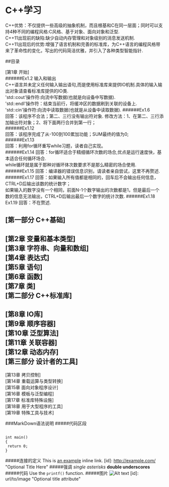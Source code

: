 C++学习
=====
<p> 
C++优势：不仅提供一些高级的抽象机制，而且根基和C在同一层面；同时可以支持4种不同的编程风格:C风格、基于对象、面向对象和泛型.<br />
C++11出现前的缺陷:缺少自动内存管理和对象级别的消息发送机制.<br />
C++11出现后的优势:增强了语言机制和完善的标准库，为C++语言的编程风格带来了革命性的变化，写出的代码简洁优雅，并引入了各种类型智能指针.
</p>

##目录

[第1章 开始] <br />
######Ex1.2 输入和输出  
C++语言并未定义任何输入输出语句,而是使用标准库来提供IO机制.具体的输入输出对象请查看标准库提供的IO类.   
'std::cout'操作符:向流中写数据(也就是向设备中写数据).   
'std::endl'操作符：结束当前行，将缓冲区的数据刷到关联的设备上.  
'std::cin'操作符:向流中读取数据(也就是从设备中读取数据).
######Ex1.6   
回答：该程序不合法；第二、三行没有输出符对象.
修改方法：1、在第二、三行添加输出符对象；2、将下面两行合并到第一行；  
######Ex1.12  
回答：该程序完成了从-100到100累加功能；SUM最终的值为0;  
######Ex1.13  
回答：利用for循环重写while习题，读者自己实现。  
######Ex1.14 
回答：for循环适合于精细循环次数的场合,优点是运行速度快，基本适合任何循环场合.  
while循环就是属于那种对循环体次数要求不是那么精密的场合使用.
######Ex1.15
回答：编译器的错误信息识别，请读者亲自尝试，这里不再赘述.
######Ex1.17
回答：如果输入所有值都是相同的，回车后不会输出任何信息，CTRL+D后输出该数的统计数字；  
如果输入的数字没有一个相同，前面N-1个数字输出的次数都是1，但是最后一个数的信息无法输出，CTRL+D后输出最后一个数字的统计次数.
######Ex1.18 Ex1.19
回答：不在赘述.

[第一部分 C++基础] <br />
------
[第2章 变量和基本类型]  <br />
[第3章 字符串、向量和数组]  <br />
[第4章 表达式] <br />
[第5章 语句] <br />
[第6章 函数] <br />
[第7章 类] <br />
[第二部分 C++标准库] <br />
------
[第8章 IO库] <br />
[第9章 顺序容器] <br />
[第10章 泛型算法] <br />
[第11章 关联容器] <br />
[第12章 动态内存] <br />
[第三部分 设计者的工具] <br />
------
[第13章 拷贝控制] <br />
[第14章 重载运算与类型转换] <br />
[第15章 面向对象程序设计] <br />
[第16章 模板与泛型编程] <br />
[第17章 标准库特殊设施] <br />
[第18章 用于大型程序的工具] <br />
[第19章 特殊工具与技术] <br />

###MarkDown语法说明
#####代码区段
<pre><code>
int main()
{
 return 0;
}
</code></pre>
#####连接的定义
This is [an example](http://example.com/ "Title") inline link.
[id]: <http://example.com/>  "Optional Title Here"
#####强调
*single asterisks*
__double underscores__
#####代码
Use the `printf()` function.
#####图片
![Alt text](/path/to/img.jpg)
[id]: url/to/image  "Optional title attribute"



